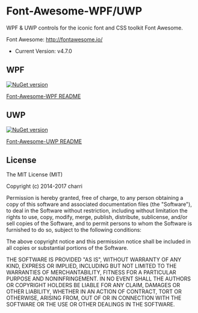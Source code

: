 # Font-Awesome-WPF/UWP

WPF & UWP controls for the iconic font and CSS toolkit Font Awesome.

Font Awesome: http://fontawesome.io/
- Current Version: v4.7.0

## WPF

[![NuGet version](https://img.shields.io/nuget/v/FontAwesome.WPF.svg)](https://www.nuget.org/packages/FontAwesome.WPF/)

[Font-Awesome-WPF README](README-WPF.md)

## UWP

[![NuGet version](https://img.shields.io/nuget/v/FontAwesome.UWP.svg)](https://www.nuget.org/packages/FontAwesome.UWP/)

[Font-Awesome-UWP README](README-UWP.md)


## License

The MIT License (MIT)

Copyright (c) 2014-2017 charri

Permission is hereby granted, free of charge, to any person obtaining a copy
of this software and associated documentation files (the "Software"), to deal
in the Software without restriction, including without limitation the rights
to use, copy, modify, merge, publish, distribute, sublicense, and/or sell
copies of the Software, and to permit persons to whom the Software is
furnished to do so, subject to the following conditions:

The above copyright notice and this permission notice shall be included in all
copies or substantial portions of the Software.

THE SOFTWARE IS PROVIDED "AS IS", WITHOUT WARRANTY OF ANY KIND, EXPRESS OR
IMPLIED, INCLUDING BUT NOT LIMITED TO THE WARRANTIES OF MERCHANTABILITY,
FITNESS FOR A PARTICULAR PURPOSE AND NONINFRINGEMENT. IN NO EVENT SHALL THE
AUTHORS OR COPYRIGHT HOLDERS BE LIABLE FOR ANY CLAIM, DAMAGES OR OTHER
LIABILITY, WHETHER IN AN ACTION OF CONTRACT, TORT OR OTHERWISE, ARISING FROM,
OUT OF OR IN CONNECTION WITH THE SOFTWARE OR THE USE OR OTHER DEALINGS IN THE
SOFTWARE.
